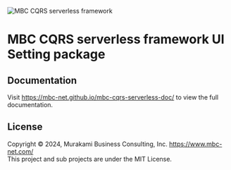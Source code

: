![MBC CQRS serverless framework](https://mbc-net.github.io/mbc-cqrs-serverless-doc/img/mbc-cqrs-serverless.png)
# MBC CQRS serverless framework UI Setting package

## Documentation

Visit https://mbc-net.github.io/mbc-cqrs-serverless-doc/ to view the full documentation.

## License
Copyright &copy; 2024, Murakami Business Consulting, Inc. https://www.mbc-net.com/  
This project and sub projects are under the MIT License.
